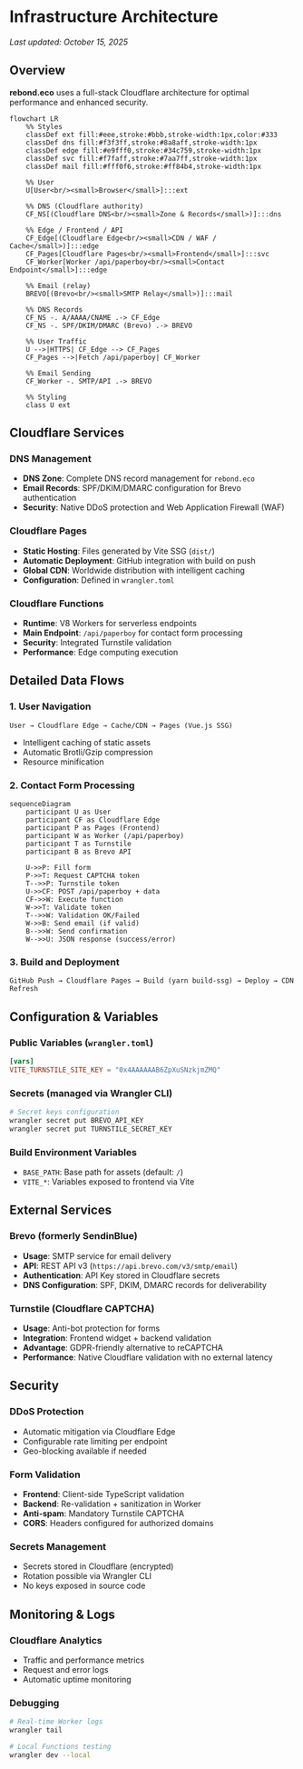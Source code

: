# Infrastructure Architecture

*Last updated: October 15, 2025*

## Overview

**rebond.eco** uses a full-stack Cloudflare architecture for optimal performance and enhanced security.

```mermaid
flowchart LR
    %% Styles
    classDef ext fill:#eee,stroke:#bbb,stroke-width:1px,color:#333
    classDef dns fill:#f3f3ff,stroke:#8a8aff,stroke-width:1px
    classDef edge fill:#e9fff0,stroke:#34c759,stroke-width:1px
    classDef svc fill:#f7faff,stroke:#7aa7ff,stroke-width:1px
    classDef mail fill:#fff0f6,stroke:#ff84b4,stroke-width:1px

    %% User
    U[User<br/><small>Browser</small>]:::ext

    %% DNS (Cloudflare authority)
    CF_NS[(Cloudflare DNS<br/><small>Zone & Records</small>)]:::dns

    %% Edge / Frontend / API
    CF_Edge[(Cloudflare Edge<br/><small>CDN / WAF / Cache</small>)]:::edge
    CF_Pages[Cloudflare Pages<br/><small>Frontend</small>]:::svc
    CF_Worker[Worker /api/paperboy<br/><small>Contact Endpoint</small>]:::edge

    %% Email (relay)
    BREVO[(Brevo<br/><small>SMTP Relay</small>)]:::mail

    %% DNS Records
    CF_NS -. A/AAAA/CNAME .-> CF_Edge
    CF_NS -. SPF/DKIM/DMARC (Brevo) .-> BREVO

    %% User Traffic
    U -->|HTTPS| CF_Edge --> CF_Pages
    CF_Pages -->|Fetch /api/paperboy| CF_Worker

    %% Email Sending
    CF_Worker -. SMTP/API .-> BREVO

    %% Styling
    class U ext
```

## Cloudflare Services

### DNS Management
- **DNS Zone**: Complete DNS record management for `rebond.eco`
- **Email Records**: SPF/DKIM/DMARC configuration for Brevo authentication
- **Security**: Native DDoS protection and Web Application Firewall (WAF)

### Cloudflare Pages
- **Static Hosting**: Files generated by Vite SSG (`dist/`)
- **Automatic Deployment**: GitHub integration with build on push
- **Global CDN**: Worldwide distribution with intelligent caching
- **Configuration**: Defined in `wrangler.toml`

### Cloudflare Functions
- **Runtime**: V8 Workers for serverless endpoints
- **Main Endpoint**: `/api/paperboy` for contact form processing
- **Security**: Integrated Turnstile validation
- **Performance**: Edge computing execution

## Detailed Data Flows

### 1. User Navigation
```
User → Cloudflare Edge → Cache/CDN → Pages (Vue.js SSG)
```
- Intelligent caching of static assets
- Automatic Brotli/Gzip compression
- Resource minification

### 2. Contact Form Processing
```mermaid
sequenceDiagram
    participant U as User
    participant CF as Cloudflare Edge
    participant P as Pages (Frontend)
    participant W as Worker (/api/paperboy)
    participant T as Turnstile
    participant B as Brevo API

    U->>P: Fill form
    P->>T: Request CAPTCHA token
    T-->>P: Turnstile token
    U->>CF: POST /api/paperboy + data
    CF->>W: Execute function
    W->>T: Validate token
    T-->>W: Validation OK/Failed
    W->>B: Send email (if valid)
    B-->>W: Send confirmation
    W-->>U: JSON response (success/error)
```

### 3. Build and Deployment
```
GitHub Push → Cloudflare Pages → Build (yarn build-ssg) → Deploy → CDN Refresh
```

## Configuration & Variables

### Public Variables (`wrangler.toml`)
```toml
[vars]
VITE_TURNSTILE_SITE_KEY = "0x4AAAAAAB6ZpXuSNzkjmZMQ"
```

### Secrets (managed via Wrangler CLI)
```bash
# Secret keys configuration
wrangler secret put BREVO_API_KEY
wrangler secret put TURNSTILE_SECRET_KEY
```

### Build Environment Variables
- `BASE_PATH`: Base path for assets (default: `/`)
- `VITE_*`: Variables exposed to frontend via Vite

## External Services

### Brevo (formerly SendinBlue)
- **Usage**: SMTP service for email delivery
- **API**: REST API v3 (`https://api.brevo.com/v3/smtp/email`)
- **Authentication**: API Key stored in Cloudflare secrets
- **DNS Configuration**: SPF, DKIM, DMARC records for deliverability

### Turnstile (Cloudflare CAPTCHA)
- **Usage**: Anti-bot protection for forms
- **Integration**: Frontend widget + backend validation
- **Advantage**: GDPR-friendly alternative to reCAPTCHA
- **Performance**: Native Cloudflare validation with no external latency

## Security

### DDoS Protection
- Automatic mitigation via Cloudflare Edge
- Configurable rate limiting per endpoint
- Geo-blocking available if needed

### Form Validation
- **Frontend**: Client-side TypeScript validation
- **Backend**: Re-validation + sanitization in Worker
- **Anti-spam**: Mandatory Turnstile CAPTCHA
- **CORS**: Headers configured for authorized domains

### Secrets Management
- Secrets stored in Cloudflare (encrypted)
- Rotation possible via Wrangler CLI
- No keys exposed in source code

## Monitoring & Logs

### Cloudflare Analytics
- Traffic and performance metrics
- Request and error logs
- Automatic uptime monitoring

### Debugging
```bash
# Real-time Worker logs
wrangler tail

# Local Functions testing
wrangler dev --local
```
